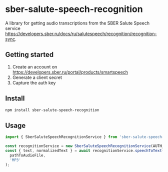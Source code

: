 # sber-salute-speech-recognition

A library for getting audio transcriptions from the SBER Salute Speech service https://developers.sber.ru/docs/ru/salutespeech/recognition/recognition-sync.

## Getting started

1. Create an account on https://developers.sber.ru/portal/products/smartspeech
2. Generate a client secret
3. Capture the auth key

## Install

```bash
npm install sber-salute-speech-recognition
```

## Usage

```ts
import { SberSaluteSpeechRecognitionService } from 'sber-salute-speech-recognition';

const recognitionService = new SberSaluteSpeechRecognitionService(AUTH_KEY);
const { text, normalizedText } = await recognitionService.speechToText(
  pathToAudioFile,
  'MP3'
);
```
